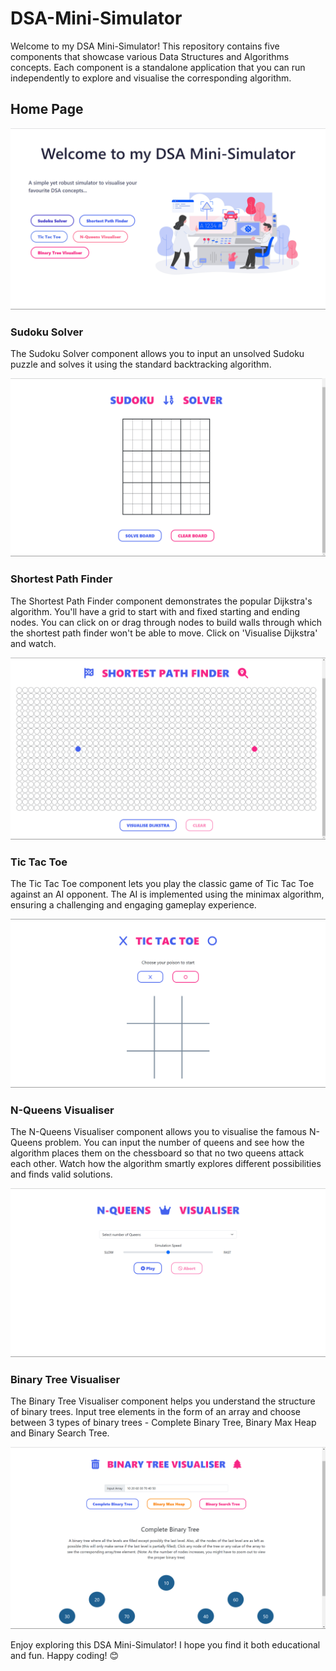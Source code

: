 # DSA-Mini-Simulator

Welcome to my DSA Mini-Simulator! This repository contains five components that showcase various Data Structures and Algorithms concepts. Each component is a standalone application that you can run independently to explore and visualise the corresponding algorithm.

## Home Page

![Home Page](/images/home.png)

### Sudoku Solver
The Sudoku Solver component allows you to input an unsolved Sudoku puzzle and solves it using the standard backtracking algorithm.

![Home Page](/images/sudoku_solver.png)


### Shortest Path Finder
The Shortest Path Finder component demonstrates the popular Dijkstra's algorithm. You'll have a grid to start with and fixed starting and ending nodes. You can click on or drag through nodes to build walls through which the shortest path finder won't be able to move. Click on 'Visualise Dijkstra' and watch.

![Home Page](/images/shortest_path_finder.png)


### Tic Tac Toe
The Tic Tac Toe component lets you play the classic game of Tic Tac Toe against an AI opponent. The AI is implemented using the minimax algorithm, ensuring a challenging and engaging gameplay experience.

![Home Page](/images/tic_tac_toe.png)


### N-Queens Visualiser
The N-Queens Visualiser component allows you to visualise the famous N-Queens problem. You can input the number of queens and see how the algorithm places them on the chessboard so that no two queens attack each other. Watch how the algorithm smartly explores different possibilities and finds valid solutions.

![Home Page](/images/n_queens_visualiser.png)


### Binary Tree Visualiser
The Binary Tree Visualiser component helps you understand the structure of binary trees. Input tree elements in the form of an array and choose between 3 types of binary trees - Complete Binary Tree, Binary Max Heap and Binary Search Tree.

![Home Page](/images/binary_tree_visualiser.png)

Enjoy exploring this DSA Mini-Simulator! I hope you find it both educational and fun. Happy coding! 😊